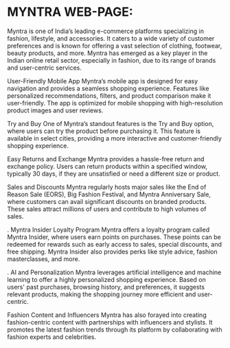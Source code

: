 # MYNTRA WEB-PAGE:

 Myntra is one of India’s leading e-commerce platforms specializing in fashion, lifestyle, and accessories. It caters to a wide variety of customer preferences and is known for offering a vast selection of clothing, footwear, beauty products, and more. Myntra has emerged as a key player in the Indian online retail sector, especially in fashion, due to its range of brands and user-centric services.

User-Friendly Mobile App Myntra’s mobile app is designed for easy navigation and provides a seamless shopping experience. Features like personalized recommendations, filters, and product comparison make it user-friendly. The app is optimized for mobile shopping with high-resolution product images and user reviews.

Try and Buy One of Myntra’s standout features is the Try and Buy option, where users can try the product before purchasing it. This feature is available in select cities, providing a more interactive and customer-friendly shopping experience.

Easy Returns and Exchange Myntra provides a hassle-free return and exchange policy. Users can return products within a specified window, typically 30 days, if they are unsatisfied or need a different size or product.

Sales and Discounts Myntra regularly hosts major sales like the End of Reason Sale (EORS), Big Fashion Festival, and Myntra Anniversary Sale, where customers can avail significant discounts on branded products. These sales attract millions of users and contribute to high volumes of sales.

. Myntra Insider Loyalty Program Myntra offers a loyalty program called Myntra Insider, where users earn points on purchases. These points can be redeemed for rewards such as early access to sales, special discounts, and free shipping. Myntra Insider also provides perks like style advice, fashion masterclasses, and more.

. AI and Personalization Myntra leverages artificial intelligence and machine learning to offer a highly personalized shopping experience. Based on users' past purchases, browsing history, and preferences, it suggests relevant products, making the shopping journey more efficient and user-centric.

Fashion Content and Influencers Myntra has also forayed into creating fashion-centric content with partnerships with influencers and stylists. It promotes the latest fashion trends through its platform by collaborating with fashion experts and celebrities.
